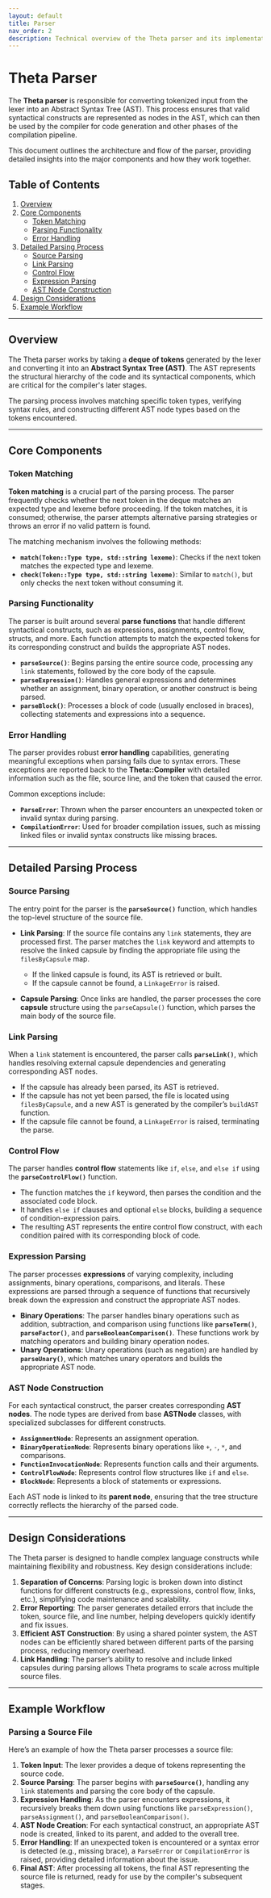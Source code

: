 ```yaml
---
layout: default
title: Parser
nav_order: 2
description: Technical overview of the Theta parser and its implementation details.
---
```


# Theta Parser

The **Theta parser** is responsible for converting tokenized input from the lexer into an Abstract Syntax Tree (AST). This process ensures that valid syntactical constructs are represented as nodes in the AST, which can then be used by the compiler for code generation and other phases of the compilation pipeline.

This document outlines the architecture and flow of the parser, providing detailed insights into the major components and how they work together.

## Table of Contents
1. [Overview](#overview)
2. [Core Components](#core-components)
   - [Token Matching](#token-matching)
   - [Parsing Functionality](#parsing-functionality)
   - [Error Handling](#error-handling)
3. [Detailed Parsing Process](#detailed-parsing-process)
   - [Source Parsing](#source-parsing)
   - [Link Parsing](#link-parsing)
   - [Control Flow](#control-flow)
   - [Expression Parsing](#expression-parsing)
   - [AST Node Construction](#ast-node-construction)
4. [Design Considerations](#design-considerations)
5. [Example Workflow](#example-workflow)

---

## Overview

The Theta parser works by taking a **deque of tokens** generated by the lexer and converting it into an **Abstract Syntax Tree (AST)**. The AST represents the structural hierarchy of the code and its syntactical components, which are critical for the compiler's later stages. 

The parsing process involves matching specific token types, verifying syntax rules, and constructing different AST node types based on the tokens encountered.

---

## Core Components

### Token Matching

**Token matching** is a crucial part of the parsing process. The parser frequently checks whether the next token in the deque matches an expected type and lexeme before proceeding. If the token matches, it is consumed; otherwise, the parser attempts alternative parsing strategies or throws an error if no valid pattern is found.

The matching mechanism involves the following methods:
- **`match(Token::Type type, std::string lexeme)`**: Checks if the next token matches the expected type and lexeme.
- **`check(Token::Type type, std::string lexeme)`**: Similar to `match()`, but only checks the next token without consuming it.

### Parsing Functionality

The parser is built around several **parse functions** that handle different syntactical constructs, such as expressions, assignments, control flow, structs, and more. Each function attempts to match the expected tokens for its corresponding construct and builds the appropriate AST nodes.

- **`parseSource()`**: Begins parsing the entire source code, processing any `link` statements, followed by the core body of the capsule.
- **`parseExpression()`**: Handles general expressions and determines whether an assignment, binary operation, or another construct is being parsed.
- **`parseBlock()`**: Processes a block of code (usually enclosed in braces), collecting statements and expressions into a sequence.

### Error Handling

The parser provides robust **error handling** capabilities, generating meaningful exceptions when parsing fails due to syntax errors. These exceptions are reported back to the **Theta::Compiler** with detailed information such as the file, source line, and the token that caused the error.

Common exceptions include:
- **`ParseError`**: Thrown when the parser encounters an unexpected token or invalid syntax during parsing.
- **`CompilationError`**: Used for broader compilation issues, such as missing linked files or invalid syntax constructs like missing braces.

---

## Detailed Parsing Process

### Source Parsing

The entry point for the parser is the **`parseSource()`** function, which handles the top-level structure of the source file.

- **Link Parsing**: If the source file contains any `link` statements, they are processed first. The parser matches the `link` keyword and attempts to resolve the linked capsule by finding the appropriate file using the `filesByCapsule` map.
  - If the linked capsule is found, its AST is retrieved or built.
  - If the capsule cannot be found, a `LinkageError` is raised.

- **Capsule Parsing**: Once links are handled, the parser processes the core **capsule** structure using the `parseCapsule()` function, which parses the main body of the source file.

### Link Parsing

When a `link` statement is encountered, the parser calls **`parseLink()`**, which handles resolving external capsule dependencies and generating corresponding AST nodes.

- If the capsule has already been parsed, its AST is retrieved.
- If the capsule has not yet been parsed, the file is located using `filesByCapsule`, and a new AST is generated by the compiler’s `buildAST` function.
- If the capsule file cannot be found, a `LinkageError` is raised, terminating the parse.

### Control Flow

The parser handles **control flow** statements like `if`, `else`, and `else if` using the **`parseControlFlow()`** function.

- The function matches the `if` keyword, then parses the condition and the associated code block.
- It handles `else if` clauses and optional `else` blocks, building a sequence of condition-expression pairs.
- The resulting AST represents the entire control flow construct, with each condition paired with its corresponding block of code.

### Expression Parsing

The parser processes **expressions** of varying complexity, including assignments, binary operations, comparisons, and literals. These expressions are parsed through a sequence of functions that recursively break down the expression and construct the appropriate AST nodes.

- **Binary Operations**: The parser handles binary operations such as addition, subtraction, and comparison using functions like **`parseTerm()`**, **`parseFactor()`**, and **`parseBooleanComparison()`**. These functions work by matching operators and building binary operation nodes.
- **Unary Operations**: Unary operations (such as negation) are handled by **`parseUnary()`**, which matches unary operators and builds the appropriate AST node.

### AST Node Construction

For each syntactical construct, the parser creates corresponding **AST nodes**. The node types are derived from base **ASTNode** classes, with specialized subclasses for different constructs.

- **`AssignmentNode`**: Represents an assignment operation.
- **`BinaryOperationNode`**: Represents binary operations like `+`, `-`, `*`, and comparisons.
- **`FunctionInvocationNode`**: Represents function calls and their arguments.
- **`ControlFlowNode`**: Represents control flow structures like `if` and `else`.
- **`BlockNode`**: Represents a block of statements or expressions.

Each AST node is linked to its **parent node**, ensuring that the tree structure correctly reflects the hierarchy of the parsed code.

---

## Design Considerations

The Theta parser is designed to handle complex language constructs while maintaining flexibility and robustness. Key design considerations include:

1. **Separation of Concerns**: Parsing logic is broken down into distinct functions for different constructs (e.g., expressions, control flow, links, etc.), simplifying code maintenance and scalability.
2. **Error Reporting**: The parser generates detailed errors that include the token, source file, and line number, helping developers quickly identify and fix issues.
3. **Efficient AST Construction**: By using a shared pointer system, the AST nodes can be efficiently shared between different parts of the parsing process, reducing memory overhead.
4. **Link Handling**: The parser’s ability to resolve and include linked capsules during parsing allows Theta programs to scale across multiple source files.

---

## Example Workflow

### Parsing a Source File

Here’s an example of how the Theta parser processes a source file:

1. **Token Input**: The lexer provides a deque of tokens representing the source code.
2. **Source Parsing**: The parser begins with **`parseSource()`**, handling any `link` statements and parsing the core body of the capsule.
3. **Expression Handling**: As the parser encounters expressions, it recursively breaks them down using functions like `parseExpression()`, `parseAssignment()`, and `parseBooleanComparison()`.
4. **AST Node Creation**: For each syntactical construct, an appropriate AST node is created, linked to its parent, and added to the overall tree.
5. **Error Handling**: If an unexpected token is encountered or a syntax error is detected (e.g., missing brace), a `ParseError` or `CompilationError` is raised, providing detailed information about the issue.
6. **Final AST**: After processing all tokens, the final AST representing the source file is returned, ready for use by the compiler's subsequent stages.

